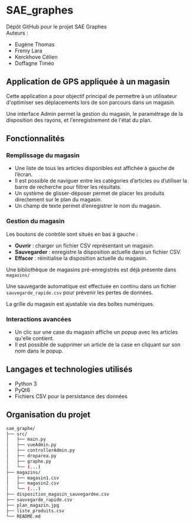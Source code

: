 # SAE_graphes

Dépôt GitHub pour le projet SAE Graphes  
Auteurs :
- Eugène Thomas  
- Fremy Lara  
- Kerckhove Célien  
- Doffagne Timéo

## Application de GPS appliquée à un magasin

Cette application a pour objectif principal de permettre à un utilisateur d'optimiser ses déplacements lors de son parcours dans un magasin.

Une interface Admin permet la gestion du magasin, le paramétrage de la disposition des rayons, et l'enregistrement de l'état du plan.

## Fonctionnalités

### Remplissage du magasin

- Une liste de tous les articles disponibles est affichée à gauche de l’écran.
- Il est possible de naviguer entre les catégories d’articles ou d’utiliser la barre de recherche pour filtrer les résultats.
- Un système de glisser-déposer permet de placer les produits directement sur le plan du magasin.
- Un champ de texte permet d’enregistrer le nom du magasin.

### Gestion du magasin

Les boutons de contrôle sont situés en bas à gauche :
- **Ouvrir** : charger un fichier CSV représentant un magasin.
- **Sauvegarder** : enregistre la disposition actuelle dans un fichier CSV.
- **Effacer** : réinitialise la disposition actuelle du magasin.

Une bibliothèque de magasins pré-enregistrés est déjà présente dans `magasins/`

Une sauvegarde automatique est effectuée en continu dans un fichier `sauvegarde_rapide.csv` pour prévenir les pertes de données.

La grille du magasin est ajustable via des boîtes numériques.

### Interactions avancées

- Un clic sur une case du magasin affiche un popup avec les articles qu'elle contient.
- Il est possible de supprimer un article de la case en cliquant sur son nom dans le popup.

## Langages et technologies utilisés

- Python 3
- PyQt6
- Fichiers CSV pour la persistance des données

## Organisation du projet

```bash
sae_graphe/
├── src/
│   ├── main.py
│   ├── vueAdmin.py
│   ├── controllerAdmin.py
│   ├── droparea.py
│   ├── graphe.py
│   └── (...)
├── magazins/
│   ├── magasin1.csv
│   ├── magasin2.csv
│   └── (...)
├── disposition_magasin_sauvegardee.csv
├── sauvegarde_rapide.csv
├── plan_magazin.jpg
├── liste_produits.csv
└── README.md
